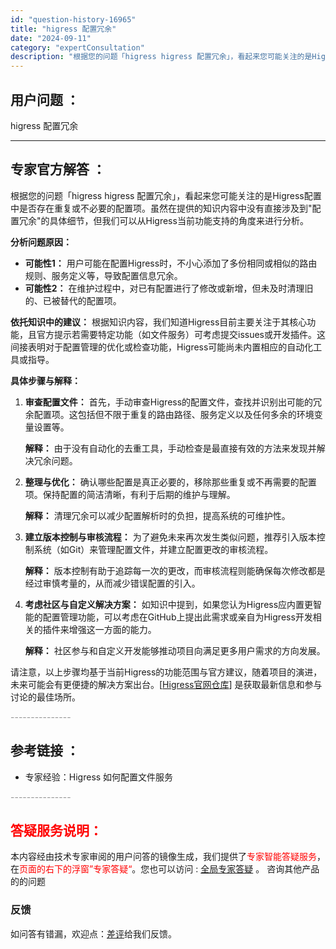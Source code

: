 ```yaml
---
id: "question-history-16965"
title: "higress 配置冗余"
date: "2024-09-11"
category: "expertConsultation"
description: "根据您的问题「higress higress 配置冗余」，看起来您可能关注的是Higress配置中是否存在重复或不必要的配置项。虽然在提供的知识内容中没有直接涉及到配置冗余的具体细节，但我们可以从Higress当前功能支持的角度来进行分析。**分析问题原因：**- **可能性1：** 用户可能在配置"
---
```


## 用户问题 ： 
 higress 配置冗余  

---------------
## 专家官方解答 ：

根据您的问题「higress higress 配置冗余」，看起来您可能关注的是Higress配置中是否存在重复或不必要的配置项。虽然在提供的知识内容中没有直接涉及到"配置冗余"的具体细节，但我们可以从Higress当前功能支持的角度来进行分析。

**分析问题原因：**
- **可能性1：** 用户可能在配置Higress时，不小心添加了多份相同或相似的路由规则、服务定义等，导致配置信息冗余。
- **可能性2：** 在维护过程中，对已有配置进行了修改或新增，但未及时清理旧的、已被替代的配置项。

**依托知识中的建议：**
根据知识内容，我们知道Higress目前主要关注于其核心功能，且官方提示若需要特定功能（如文件服务）可考虑提交issues或开发插件。这间接表明对于配置管理的优化或检查功能，Higress可能尚未内置相应的自动化工具或指导。

**具体步骤与解释：**
1. **审查配置文件：** 首先，手动审查Higress的配置文件，查找并识别出可能的冗余配置项。这包括但不限于重复的路由路径、服务定义以及任何多余的环境变量设置等。
   
   **解释：** 由于没有自动化的去重工具，手动检查是最直接有效的方法来发现并解决冗余问题。

2. **整理与优化：** 确认哪些配置是真正必要的，移除那些重复或不再需要的配置项。保持配置的简洁清晰，有利于后期的维护与理解。
   
   **解释：** 清理冗余可以减少配置解析时的负担，提高系统的可维护性。

3. **建立版本控制与审核流程：** 为了避免未来再次发生类似问题，推荐引入版本控制系统（如Git）来管理配置文件，并建立配置更改的审核流程。
   
   **解释：** 版本控制有助于追踪每一次的更改，而审核流程则能确保每次修改都是经过审慎考量的，从而减少错误配置的引入。

4. **考虑社区与自定义解决方案：** 如知识中提到，如果您认为Higress应内置更智能的配置管理功能，可以考虑在GitHub上提出此需求或亲自为Higress开发相关的插件来增强这一方面的能力。
   
   **解释：** 社区参与和自定义开发能够推动项目向满足更多用户需求的方向发展。

请注意，以上步骤均基于当前Higress的功能范围与官方建议，随着项目的演进，未来可能会有更便捷的解决方案出台。[[Higress官网仓库](https://github.com/higress-group/higress-group.github.io)] 是获取最新信息和参与讨论的最佳场所。


<font color="#949494">---------------</font> 


## 参考链接 ：

* 专家经验：Higress 如何配置文件服务 


 <font color="#949494">---------------</font> 
 


## <font color="#FF0000">答疑服务说明：</font> 

本内容经由技术专家审阅的用户问答的镜像生成，我们提供了<font color="#FF0000">专家智能答疑服务</font>，在<font color="#FF0000">页面的右下的浮窗”专家答疑“</font>。您也可以访问 : [全局专家答疑](https://answer.opensource.alibaba.com/docs/intro) 。 咨询其他产品的的问题

### 反馈
如问答有错漏，欢迎点：[差评](https://ai.nacos.io/user/feedbackByEnhancerGradePOJOID?enhancerGradePOJOId=16971)给我们反馈。
